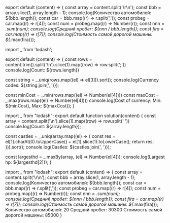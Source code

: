 
export default (content) => {
  const array = content.split('\r\n');
  const bbb = array.slice(1, array.length - 1);
  console.log(Количество автомобилей: ${bbb.length});
  const car = bbb.map((r) => r.split(','));
  const probeg = car.map((r) => r[4]);
  const num = probeg.map((r) => Number(r));
  const nnn = _.sum(num);
  console.log(Средний пробег: ${nnn / bbb.length});
  const fira = car.map((r) => r[7]);
  console.log(Стоимость самой дорогой машины: ${_.max(fira)});


import _ from 'lodash';

export default (content) => {
  const rows = content.trim().split('\n').slice(1).map((row) => row.split(';'))
  console.log(Count: ${rows.length})

  const string = _.uniq(rows.map((el) => el[3])).sort();
  console.log(Currency codes: ${string.join(', ')});

  const minCost = _.min(rows.map((el) => Number(el[4])))
  const maxCost = _.max(rows.map((el) => Number(el[4])))
  console.log(Cost of currency: Min: ${minCost}, Max: ${maxCost});
}

import _ from "lodash";
export default function solution(content) {
  const array = content.split('\n').slice(1).map((row) => row.split(' '))
  console.log(Count: ${array.length});

  const castles = _.uniq(array.map((el) => {
    const res = el[1].charAt(0).toUpperCase() + el[1].slice(1).toLowerCase();
    return res;
  })).sort();
  console.log(Castles: ${castles.join(', ')});

  const largesthd = _.maxBy(array, (el) => Number(el[4]));
  console.log(Largest hp: ${largesthd[2]});
}

import _ from "lodash";
export default (content) => {
  const array = content.split('\r\n');
  const bbb = array.slice(1, array.length - 1);
  console.log(Количество автомобилей: ${bbb.length});
  const car = bbb.map((r) => r.split(','));
  const probeg = car.map((r) => r[4]);
  const num = probeg.map((r) => Number(r));
  const nnn = _.sum(num);
  console.log(Средний пробег: ${nnn / bbb.length});
  const fira = car.map((r) => r[7]);
  console.log(Стоимость самой дорогой машины: ${_.max(fira)});
  Количество автомобилей: 20
  Средний пробег: 30300
  Стоимость самой дорогой машины: 85000
}
